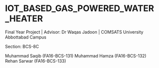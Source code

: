 # IOT_BASED_GAS_POWERED_WATER_HEATER
Final Year Project | Advisor: Dr Waqas Jadoon | COMSATS University Abbottabad Campus

Section: BCS-8C

Muhammad Saqib  (FA16-BCS-131)
Muhammad Hamza  (FA16-BCS-132)
Rehan Sarwar    (FA16-BCS-133)
